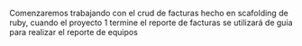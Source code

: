 Comenzaremos trabajando con el crud de facturas hecho en scafolding de ruby, cuando el proyecto 1 termine el reporte de facturas se utilizará de guia para realizar el reporte de equipos
